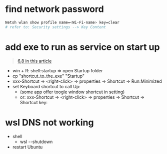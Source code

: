 # find network password
```bash
Netsh wlan show profile name=<Wi-Fi-name> key=clear
# refer to: Security settings --> Key Content
```


# add exe to run as service on start up
> [6,8 in this article](https://www.makeuseof.com/windows-11-open-windows-terminal/#:~:text=Press%20the%20Ctrl%20%2B%20Alt%20%2B%20W%20hotkey%20to%20open%20Windows%20Terminal.)
- win + R: shell:startup => open Startup folder
- cp "shortcut_to_the_exe" "Startup"
- xxx-Shortcut => \<right-click> => properties => Shortcut => Run:Minimized
- set Keyboard shortcut to call Up:
  -  (some app offer toogle window shortcut in setting)
  -  or: xxx-Shortcut => \<right-click> => properties => Shortcut => Shortcut key:


# wsl DNS not working
- shell 
  - wsl --shutdown
- restart Ubuntu